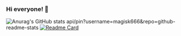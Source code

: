 ### Hi everyone! 👋

<!--
**magisk666/magisk666** is a ✨ _special_ ✨ repository because its `README.md` (this file) appears on your GitHub profile.

Here are some ideas to get you started:

- 🔭 I’m currently working on ...
- 🌱 I’m currently learning ...
- 👯 I’m looking to collaborate on ...
- 🤔 I’m looking for help with ...
- 💬 Ask me about ...
- 📫 How to reach me: ...
- 😄 Pronouns: ...
- ⚡ Fun fact: ...
-->
![Anurag's GitHub stats](https://github-readme-stats.vercel.app/api?username=magisk666&show_icons=true&theme=gotham)
api/pin?username=magisk666&repo=github-readme-stats
[![Readme Card](https://github-readme-stats.vercel.app/api/pin/?username=magisk666&repo=github-readme-stats)](https://github.com/anuraghazra/github-readme-stats)
